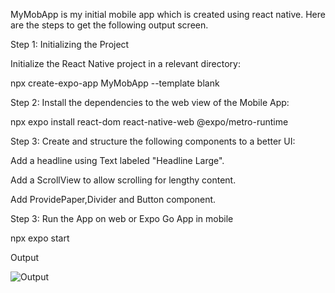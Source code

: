 MyMobApp is my initial mobile app which is created using react native. Here are the steps to get the following output screen.

Step 1: Initializing the Project

Initialize the React Native project in a relevant directory:

npx create-expo-app MyMobApp --template blank

Step 2: Install the dependencies to the web view of the Mobile App:

npx expo install react-dom react-native-web @expo/metro-runtime

Step 3: Create and structure the following components to a better UI:

Add a headline using Text labeled "Headline Large".

Add a ScrollView to allow scrolling for lengthy content.

Add ProvidePaper,Divider and Button component.

Step 3: Run the App on web or Expo Go App in mobile

npx expo start


Output

![Output](https://github.com/user-attachments/assets/b0d3a6b0-4d60-485d-9511-25da3bf2b2b7)
